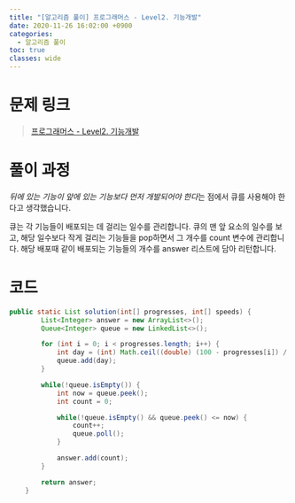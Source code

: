 ```yaml
---
title: "[알고리즘 풀이] 프로그래머스 - Level2. 기능개발"
date: 2020-11-26 16:02:00 +0900
categories:
  - 알고리즘 풀이
toc: true
classes: wide
---
```


# 문제 링크

> [프로그래머스 - Level2. 기능개발](https://programmers.co.kr/learn/courses/30/lessons/42586)

# 풀이 과정

*뒤에 있는 기능이 앞에 있는 기능보다 먼저 개발되어야 한다*는 점에서 큐를 사용해야 한다고 생각했습니다.

큐는 각 기능들이 배포되는 데 걸리는 일수를 관리합니다. 큐의 맨 앞 요소의 일수를 보고, 해당 일수보다 작게 걸리는 기능들을 pop하면서 그 개수를 count 변수에 관리합니다. 해당 배포때 같이 배포되는 기능들의 개수를 answer 리스트에 담아 리턴합니다.

# 코드

```java
public static List solution(int[] progresses, int[] speeds) {
        List<Integer> answer = new ArrayList<>();
        Queue<Integer> queue = new LinkedList<>();

        for (int i = 0; i < progresses.length; i++) {
            int day = (int) Math.ceil((double) (100 - progresses[i]) / speeds[i]);
            queue.add(day);
        }

        while(!queue.isEmpty()) {
            int now = queue.peek();
            int count = 0;

            while(!queue.isEmpty() && queue.peek() <= now) {
                count++;
                queue.poll();
            }

            answer.add(count);
        }

        return answer;
    }
```
